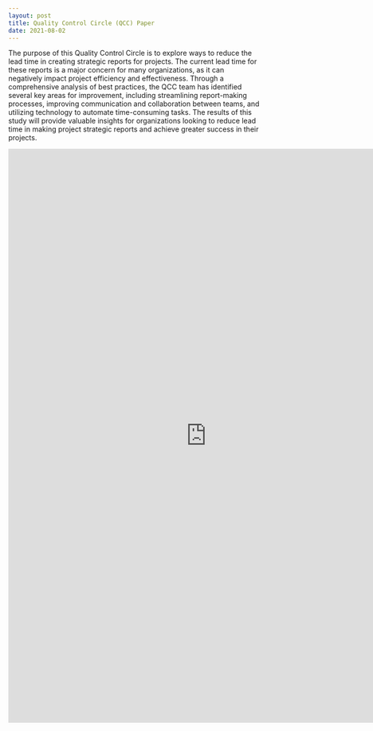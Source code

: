 ```yaml
---
layout: post
title: Quality Control Circle (QCC) Paper
date: 2021-08-02
---
```


The purpose of this Quality Control Circle is to explore ways to reduce the lead time in creating strategic reports for projects. The current lead time for these reports is a major concern for many organizations, as it can negatively impact project efficiency and effectiveness. Through a comprehensive analysis of best practices, the QCC team has identified several key areas for improvement, including streamlining report-making processes, improving communication and collaboration between teams, and utilizing technology to automate time-consuming tasks. The results of this study will provide valuable insights for organizations looking to reduce lead time in making project strategic reports and achieve greater success in their projects.

<iframe src="https://docs.google.com/presentation/d/e/2PACX-1vT9Rdmah1xxmEQqPYEg0vsDRbq8z0quQye4aT8JlFVvhXZAj9lfDvT6pG9DQDCFrO7bug-aO03q1mLr/embed?start=true&loop=true&delayms=3000" frameborder="0" width="793" height="1152" allowfullscreen="true" mozallowfullscreen="true" webkitallowfullscreen="true"></iframe>
